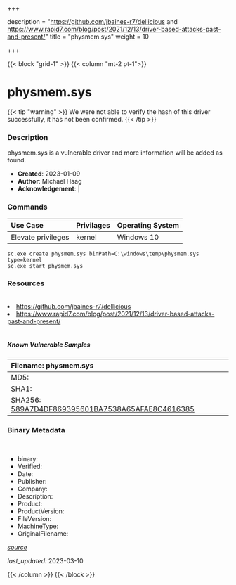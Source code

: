 +++

description = "https://github.com/jbaines-r7/dellicious and https://www.rapid7.com/blog/post/2021/12/13/driver-based-attacks-past-and-present/"
title = "physmem.sys"
weight = 10

+++


{{< block "grid-1" >}}
{{< column "mt-2 pt-1">}}




# physmem.sys 


{{< tip "warning" >}}
We were not able to verify the hash of this driver successfully, it has not been confirmed.
{{< /tip >}}




### Description


physmem.sys is a vulnerable driver and more information will be added as found.


- **Created**: 2023-01-09
- **Author**: Michael Haag
- **Acknowledgement**:  | [](https://twitter.com/)

### Commands

| Use Case | Privilages | Operating System | 
|:---- | ---- | ---- |
| Elevate privileges | kernel | Windows 10 |

```
sc.exe create physmem.sys binPath=C:\windows\temp\physmem.sys type=kernel
sc.exe start physmem.sys
```

### Resources
<br>


<li><a href=" https://github.com/jbaines-r7/dellicious"> https://github.com/jbaines-r7/dellicious</a></li>

<li><a href=" https://www.rapid7.com/blog/post/2021/12/13/driver-based-attacks-past-and-present/"> https://www.rapid7.com/blog/post/2021/12/13/driver-based-attacks-past-and-present/</a></li>


<br>


##### Known Vulnerable Samples

| Filename: physmem.sys |
|:---- |
|MD5: <a href="https://www.virustotal.com/gui/file/{&#39;Filename&#39;: &#39;physmem.sys&#39;, &#39;MD5&#39;: &#39;&#39;, &#39;SHA1&#39;: &#39;&#39;, &#39;SHA256&#39;: &#39;589A7D4DF869395601BA7538A65AFAE8C4616385&#39;}"></a>|
|SHA1: <a href="https://www.virustotal.com/gui/file/{&#39;Filename&#39;: &#39;physmem.sys&#39;, &#39;MD5&#39;: &#39;&#39;, &#39;SHA1&#39;: &#39;&#39;, &#39;SHA256&#39;: &#39;589A7D4DF869395601BA7538A65AFAE8C4616385&#39;}"></a>|
|SHA256: <a href="https://www.virustotal.com/gui/file/{&#39;Filename&#39;: &#39;physmem.sys&#39;, &#39;MD5&#39;: &#39;&#39;, &#39;SHA1&#39;: &#39;&#39;, &#39;SHA256&#39;: &#39;589A7D4DF869395601BA7538A65AFAE8C4616385&#39;}">589A7D4DF869395601BA7538A65AFAE8C4616385</a>|




### Binary Metadata
<br>

- binary: 
- Verified: 
- Date: 
- Publisher: 
- Company: 
- Description: 
- Product: 
- ProductVersion: 
- FileVersion: 
- MachineType: 
- OriginalFilename: 

[*source*](https://github.com/magicsword-io/LOLDrivers/tree/main/yaml/physmem.sys.yml)

*last_updated:* 2023-03-10


{{< /column >}}
{{< /block >}}
